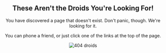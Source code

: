 <div style="text-align:center;">

<h2>These Aren't the Droids You're Looking For!</h2>

<p>You have discovered a page that doesn't exist. Don't panic, though. We're looking for it.</p>

<p>You can phone a friend, or just click one of the links at the top of the page.</p>

<p><img src='{{ "/assets/images/404/droids.png" | relative_url }}' alt="404 droids" /></p>

</div>